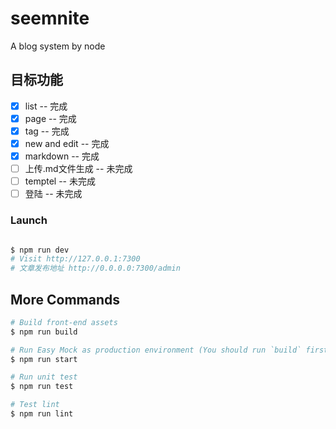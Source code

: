 # seemnite
A blog system by node


## 目标功能

- [x] list -- 完成
- [x] page -- 完成
- [x] tag -- 完成
- [x] new and edit -- 完成
- [x] markdown -- 完成
- [ ] 上传.md文件生成 -- 未完成
- [ ] temptel -- 未完成
- [ ] 登陆 -- 未完成

### Launch

```sh

$ npm run dev
# Visit http://127.0.0.1:7300
# 文章发布地址 http://0.0.0.0:7300/admin
```

## More Commands

```sh
# Build front-end assets
$ npm run build

# Run Easy Mock as production environment (You should run `build` first)
$ npm run start

# Run unit test
$ npm run test

# Test lint
$ npm run lint
```